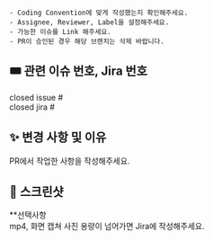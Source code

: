 ```
- Coding Convention에 맞게 작성했는지 확인해주세요.
- Assignee, Reviewer, Label을 설정해주세요.
- 가능한 이슈를 Link 해주세요.
- PR이 승인된 경우 해당 브랜치는 삭제 바랍니다.
```

## 🎟️ 관련 이슈 번호, Jira 번호
closed issue #
<br>
closed jira #

## ✨ 변경 사항 및 이유
PR에서 작업한 사항을 작성해주세요.

## 📸 스크린샷
**선택사항<br>
mp4, 화면 캡쳐 사진 용량이 넘어가면 Jira에 작성해주세요.
